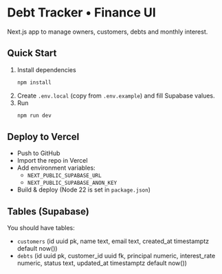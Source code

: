 # Debt Tracker • Finance UI

Next.js app to manage owners, customers, debts and monthly interest.

## Quick Start

1. Install dependencies
   ```bash
   npm install
   ```
2. Create `.env.local` (copy from `.env.example`) and fill Supabase values.
3. Run
   ```bash
   npm run dev
   ```

## Deploy to Vercel

- Push to GitHub
- Import the repo in Vercel
- Add environment variables:
  - `NEXT_PUBLIC_SUPABASE_URL`
  - `NEXT_PUBLIC_SUPABASE_ANON_KEY`
- Build & deploy (Node 22 is set in `package.json`)

## Tables (Supabase)

You should have tables:
- `customers` (id uuid pk, name text, email text, created_at timestamptz default now())
- `debts` (id uuid pk, customer_id uuid fk, principal numeric, interest_rate numeric, status text, updated_at timestamptz default now())

